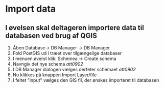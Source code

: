 # Import data

## I øvelsen skal deltageren importere data til databasen ved brug af QGIS

1. Åben Database-> DB Manager -> DB Manager
2. Fold PostGIS ud i træet over tilgængelige databaser
3. I menuen øverst klik: Schemea -> Create schema
4. Navngiv det nye schema *att0902*
5. I DB Manager dialogen vælges derfeter schemaet *att0902*
6. Nu klikkes på knappen Import Layer/file
7. I feltet "input" vælges den GIS fil, der ønskes importeret til databasen
